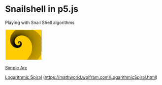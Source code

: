 # Snailshell in p5.js

Playing with Snail Shell algorithms

<img src="img/arc.png" width=120>

[Simple Arc](js/arc.js)

[Logarithmic Spiral](js/point.js)
(https://mathworld.wolfram.com/LogarithmicSpiral.html)